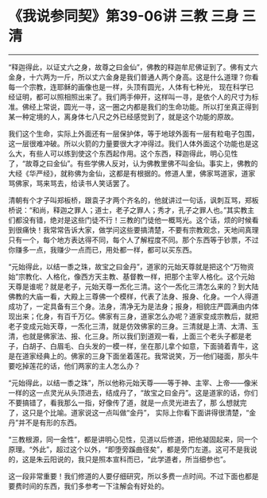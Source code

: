 # 《我说参同契》第39-06讲 三教 三身 三清

------

“释迦得此，以证丈六之身，故尊之曰金仙”，佛教的释迦牟尼佛证到了。佛有丈六金身，十六两为一斤，所以丈六金身是我们普通人两个身高。这是什么道理？你看每一个宗教，连耶稣的画像也是一样，头顶有圆光，人体有七种光， 现在科学已经证明，都可以照相照出来了。我们两手伸开，这样叫一寻，是依个人的尺寸为标准。佛经上常说，圆光一寻，这一圈之内都是我们的生命功能。所以打坐真正得到某一种定境的人，离身体七八尺之外已经感觉到了，就是这个功能的原故。

我们这个生命，实际上外面还有一层保护体，等于地球外面有一层有粒电子包围，这一层很难冲破。所以火箭的力量要很大才冲得过。我们人体外面这个功能也是这么大，有些人可以练到使这个东西起作用。这个东西，释迦得此，明心见性了，“故尊之曰金仙”。有些学佛人反对，认为佛教里佛不叫金仙。事实上，佛教的大经《华严经》，就称佛为金仙，这都是有根据的。修道人里，佛家骂道家，道家骂佛家，骂来骂去，给读书人笑话罢了。

清朝有个才子叫郑板桥，跟袁子才两个齐名的，他就讲过一句话，讽刺互骂，郑板桥说：“和尚，释迦之罪人；道士，老子之罪人；秀才，孔子之罪人也。”其实教主们都没有错，绝对是这些门徒不行！三教的门徒他一概骂光。这个话，烦的时候看到很痛快！我常常告诉大家，做学问这些要搞清楚，不要有宗教观念，天地间真理只有一个，每个地方表达得不同，每个人了解程度不同。那个东西等于钞票，不过你赚多一点，我赚少一点而已，用处都一样，都可以买东西。

“元始得此，以结一黍之珠，故宝之曰金丹”，道家的元始天尊就是把这个“万物资始”宗教化、人格化，像西方天主教、基督教一样，把那个主宰人格化。这个元始天尊是谁呢？就是老子，元始天尊一炁化三清。这个一炁化三清怎么来的？到大陆佛教的大庙一看，大殿上三尊佛一个模样，代表了法身、报身、化身。一个人得道成功了，一定具备有三个身。法身，清净无为是法身；报身，相貌庄严圆满由内体现出来；化身，有百千万亿。佛家有三身，道家怎么办呢？道家变成宗教后，就把老子变成元始天尊，一炁化三清，就是仿效佛家的三身。三清就是上清、太清、玉清，也就是佛家法、报、化三身。所以我们到道观一看，上面三个老头子都是老子，白胡子、白眉毛、白头发的一模一样，坐在那儿拿个如意，下面骑着青牛，这是在道家经典上的。佛家的三身下面坐着莲花。我常说笑，万一他们碰面，那头牛要吃掉莲花的话，他们两家的主人怎么办？

“元始得此，以结一黍之珠”，所以他称元始天尊——等于神、主宰、上帝——像米一样的这一点灵光从头顶进去，结成丹了，“故宝之曰金丹”。这是道家的话，你们不要搞错了，看我那么一指，好像传了道，就是一点灵光进去了，那 么想就完了，这只是个比喻。道家说这一点叫做“金丹”， 实际上你看下面讲得很清楚，“金丹”并不是有形的东西。

“三教根源，同一金性”，都是讲明心见性，见道以后修道，把他凝固起来，同一个原理。“外此”，超过这个以外，“即堕旁蹊曲径矣”，都是旁门左道。这可不是我说的，这是朱云阳说的，我只是照本宣科而已，“此学道者，所当细参也”。

这一段非常重要！我们修道的人要仔细研究，所以多费一点时间。不过下面也都是要费时间的东西，我们多参考一下注解会有好处的。